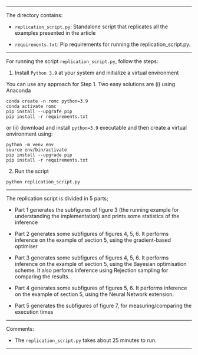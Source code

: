 ***

The directory contains:

- `replication_script.py`: Standalone script that replicates all the examples presented in the article

- `requirements.txt`: Pip requirements for running the replication_script.py.

***

For running the script `replication_script.py`, follow the steps:

1. Install `Python 3.9` at your system and initialize a virtual environment

You can use any approach for Step 1. Two easy solutions are (i) using Anaconda 

```
conda create -n romc python=3.9
conda activate romc
pip install --upgrafe pip
pip install -r requirements.txt
```

or (ii) download and install `python=3.9` executable and then create a virtual environment using:

```
python -m venv env
source env/bin/activate
pip install --upgrade pip
pip install -r requirements.txt
```

2. Run the script

`python replication_script.py`

***

The replication script is divided in 5 parts;

- Part 1 generates the subfigures of figure 3 (the running example for understanding the implementation) and prints some statistics of the inference

- Part 2 generates some subfigures of figures 4, 5, 6. It performs inference on the example of section 5, using the gradient-based optimiser

- Part 3 generates some subfigures of figures 4, 5, 6. It performs inference on the example of section 5, using the Bayesian optimisation scheme. It also perfoms inference using Rejection sampling for comparing the results.

- Part 4 generates some subfigures of figures 5, 6. It performs inference on the example of section 5, using the Neural Network extension.

- Part 5 generates the subfigures of figure 7, for measuring/comparing the execution times

***

Comments:

- The `replication_script.py` takes about 25 minutes to run.

***
